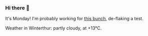 ### Hi there :wave:

It's Monday! I'm probably working for [this bunch](https://github.com/kohofinancial), de-flaking a test.

Weather in Winterthur: partly cloudy, at +13°C.
